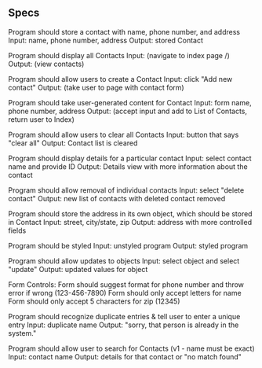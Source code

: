 ## Specs
Program should store a contact with name, phone number, and address
Input: name, phone number, address
Output: stored Contact

Program should display all Contacts
Input: (navigate to index page /)
Output: (view contacts)

Program should allow users to create a Contact
Input: click "Add new contact"
Output: (take user to page with contact form)

Program should take user-generated content for Contact
Input: form name, phone number, address
Output: (accept input and add to List of Contacts, return user to Index)

Program should allow users to clear all Contacts
Input: button that says "clear all"
Output: Contact list is cleared

Program should display details for a particular contact
Input: select contact name and provide ID
Output: Details view with more information about the contact

Program should allow removal of individual contacts
Input: select "delete contact"
Output: new list of contacts with deleted contact removed

Program should store the address in its own object, which should be stored in Contact
Input: street, city/state, zip
Output: address with more controlled fields

Program should be styled
Input: unstyled program
Output: styled program

Program should allow updates to objects
Input: select object and select "update"
Output: updated values for object

Form Controls:
Form should suggest format for phone number and throw error if wrong (123-456-7890)
Form should only accept letters for name
Form should only accept 5 characters for zip (12345)

Program should recognize duplicate entries & tell user to enter a unique entry
Input: duplicate name
Output: "sorry, that person is already in the system."

Program should allow user to search for Contacts (v1 - name must be exact)
Input: contact name
Output: details for that contact or "no match found"
